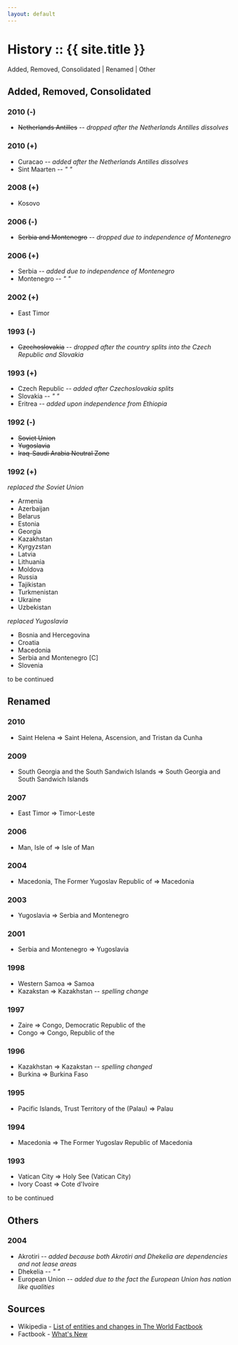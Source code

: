 ```yaml
---
layout: default
---
```


# History :: {{ site.title }}

Added, Removed, Consolidated  |  Renamed  |  Other


## Added, Removed, Consolidated

### 2010 (-)

- ~~Netherlands Antilles~~ -- _dropped after the Netherlands Antilles dissolves_

### 2010 (+)

- Curacao       -- _added after the Netherlands Antilles dissolves_
- Sint Maarten  -- _"  "_

### 2008 (+)

- Kosovo

### 2006 (-)

- ~~Serbia and Montenegro~~   -- _dropped due to independence of Montenegro_

### 2006 (+)

- Serbia       -- _added due to independence of Montenegro_
- Montenegro   -- _"  "_

### 2002 (+)

- East Timor


### 1993 (-)

- ~~Czechoslovakia~~  -- _dropped after the country splits into the Czech Republic and Slovakia_

### 1993 (+)

- Czech Republic -- _added after Czechoslovakia splits_
- Slovakia       -- _"  "_
- Eritrea        -- _added upon independence from Ethiopia_


### 1992 (-)

- ~~Soviet Union~~
- ~~Yugoslavia~~
- ~~Iraq-Saudi Arabia Neutral Zone~~

### 1992 (+)

_replaced the Soviet Union_

- Armenia
- Azerbaijan
- Belarus
- Estonia
- Georgia
- Kazakhstan
- Kyrgyzstan
- Latvia
- Lithuania
- Moldova
- Russia
- Tajikistan
- Turkmenistan
- Ukraine
- Uzbekistan

_replaced Yugoslavia_

- Bosnia and Hercegovina
- Croatia
- Macedonia
- Serbia and Montenegro [C]
- Slovenia


to be continued




## Renamed

### 2010

- Saint Helena  =>  Saint Helena, Ascension, and Tristan da Cunha

### 2009

- South Georgia and the South Sandwich Islands  =>  South Georgia and South Sandwich Islands

### 2007

- East Timor  =>  Timor-Leste

### 2006

- Man, Isle of  =>  Isle of Man

### 2004

- Macedonia, The Former Yugoslav Republic of  =>  Macedonia

### 2003

- Yugoslavia  =>  Serbia and Montenegro

### 2001

- Serbia and Montenegro  =>  Yugoslavia

### 1998

- Western Samoa  => Samoa
- Kazakstan      => Kazakhstan   -- _spelling change_

### 1997

- Zaire  => Congo, Democratic Republic of the
- Congo  => Congo, Republic of the

### 1996

- Kazakhstan  =>  Kazakstan   -- _spelling changed_
- Burkina     =>  Burkina Faso

### 1995

- Pacific Islands, Trust Territory of the (Palau)  =>  Palau

### 1994

- Macedonia  =>  The Former Yugoslav Republic of Macedonia

### 1993

- Vatican City   =>  Holy See (Vatican City)
- Ivory Coast    =>  Cote d'Ivoire



to be continued






## Others

### 2004

- Akrotiri       -- _added because both Akrotiri and Dhekelia are dependencies and not lease areas_
- Dhekelia       -- _"  "_
- European Union -- _added due to the fact the European Union has nation like qualities_




## Sources

- Wikipedia - [List of entities and changes in The World Factbook](https://en.wikipedia.org/wiki/List_of_entities_and_changes_in_The_World_Factbook)
- Factbook - [What's New](https://www.cia.gov/library/publications/the-world-factbook/docs/whatsnew.html)

